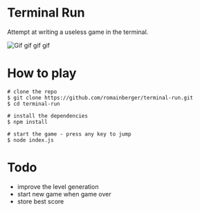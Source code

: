 # Terminal Run

Attempt at writing a useless game in the terminal.

![Gif gif gif gif](http://zippy.gfycat.com/LongSimpleCock.gif)

# How to play

    # clone the repo
    $ git clone https://github.com/romainberger/terminal-run.git
    $ cd terminal-run

    # install the dependencies
    $ npm install

    # start the game - press any key to jump
    $ node index.js

# Todo

* improve the level generation
* start new game when game over
* store best score
